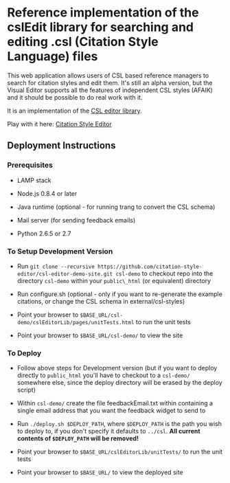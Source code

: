 # Reference implementation of the cslEdit library for searching and editing .csl (Citation Style Language) files

This web application allows users of CSL based reference managers to search for citation styles and edit them. It's still an alpha version, but the Visual Editor supports all the features of independent CSL styles (AFAIK) and it should be possible to do real work with it.

It is an implementation of the [CSL editor library](https://github.com/citation-style-editor/csl-editor).

Play with it here: [Citation Style Editor](http://steveridout.com/csl/)

## Deployment Instructions

### Prerequisites

- LAMP stack

- Node.js 0.8.4 or later

- Java runtime (optional - for running trang to convert the CSL schema)

- Mail server (for sending feedback emails)

- Python 2.6.5 or 2.7

### To Setup Development Version

- Run `git clone --recursive https://github.com/citation-style-editor/csl-editor-demo-site.git csl-demo` to checkout repo into the directory `csl-demo` within your `public\_html` (or equivalent) directory

- Run configure.sh (optional - only if you want to re-generate the example citations, or change the CSL schema in external/csl-styles)

- Point your browser to `$BASE_URL/csl-demo/cslEditorLib/pages/unitTests.html` to run the unit tests

- Point your browser to `$BASE_URL/csl-demo/` to view the site

### To Deploy

- Follow above steps for Development version (but if you want to deploy directly to `public_html` you'll have to checkout to a `csl-demo/` somewhere else, since the deploy directory will be erased by the deploy script)

- Within `csl-demo/` create the file feedbackEmail.txt within containing a single email address that you want the feedback widget to send to

- Run `./deploy.sh $DEPLOY_PATH`, where `$DEPLOY_PATH` is the path you wish to deploy to, if you don't specify it defaults to `../csl`. **All current contents of `$DEPLOY_PATH` will be removed!**

- Point your browser to `$BASE_URL/cslEditorLib/unitTests/` to run the unit tests

- Point your browser to `$BASE_URL/` to view the deployed site

